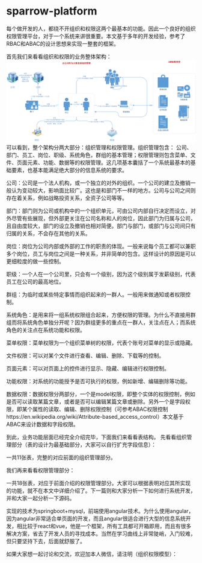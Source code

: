 # sparrow-platform

每个做开发的人，都绕不开组织和权限这两个最基本的功能。因此一个良好的组织权限管理平台，对于一个系统来讲很重要。本文基于多年的开发经验，参考了RBAC和ABAC的设计思想来实现一整套的框架。

首先我们来看看组织和权限的业务整体架构：
![avatar](architecture.png)
可以看到，整个架构分两大部分：组织管理和权限管理。组织管理包含：
公司、部门、员工、岗位、职级、系统角色，群组的基本管理；权限管理则包含菜单、文件、页面元素、功能、数据等的权限管理。这几项基本囊括了一个系统最基本的基础要素，也基本能满足绝大部分的信息系统的要求。

公司：公司是一个法人机构，或一个独立的对外的组织。一个公司的建立及撤销一般认为变动较大，影响面比较广。这也是和部门不一样的地方。公司与公司之间则存在着关系，例如战略投资关系，全资子公司等等。

部门：部门则为公司或机构中的一个组织单元，可由公司内部自行决定而设立，对外尽管有些展现，但外部更关注在公司名称和人的岗位，因此部门为归属与公司，且自由度较大，部门的设立及撤销也相对简便。部门与部门，或部门与公司间只有归属的关系，不会存在其他的关系。

岗位：岗位为公司内部或外部的工作的职责的体现。一般来说每个员工都可以兼职多个岗位，员工与岗位之间是一种关系，并非简单的包含。这样设计的原因是可以更细粒度的做一些控制。

职级：一个人在一个公司里，只会有一个级别，因为这个级别属于发薪级别，代表员工在公司的最高地位。

群组：为临时或某些特定事情而组织起来的一群人。一般用来做通知或者权限控制。

系统角色：是用来将一组系统权限组合起来，方便权限的管理。为什么不直接用群组而将系统角色单独分开呢？因为群组更多的重点在一群人，关注点在人；而系统角色的关注点在系统功能和权限。

菜单权限：菜单权限为一个组织菜单树的权限，代表个账号对菜单的显示或隐藏。

文件权限：可以对某个文件进行查看、编辑、删除、下载等的控制。

页面元素：可以对页面上的控件进行显示、隐藏、编辑进行权限控制。

功能权限：对系统的功能授予是否可执行的权限，例如新增、编辑删除等功能。

数据权限：数据权限分两部分，一个是model权限，即整个实体的权限控制，例如是否可以读取某篇文章，或者是否可以编辑某篇文章或删除。另外一个是字段权限，即某个属性的读取、编辑、删除权限控制（可参考ABAC权限控制https://en.wikipedia.org/wiki/Attribute-based_access_control）本文基于ABAC来设计数据和字段权限。

到此，业务功能层面已经完全介绍完毕，下面我们来看看表结构。
先看看组织管理部分（表的设计为最基础部分，大家可以自行扩充字段信息）：

一共11张表，完整的对应前面的组织管理部分。

我们再来看看权限管理部分：


一共18张表，对应于前面介绍的权限管理部分。大家可以根据表明对应其所实现的功能，就不在本文中详细介绍了。下一篇则和大家分析一下如何进行系统开发，并和大家一起分析一下源码。

实现的技术为springboot+mysql，前端使用angular技术。为什么使用angular，因为angular非常适合单页面的开发，而且angular很适合进行大型的信息系统开发，相比较于react和vue，他是一个框架，所有工具都可开箱即用，而且有很多解决方案，省去了开发人员的寻找成本。当然在学习曲线上非常陡峭，入门较难，但只要坚持下去，后面就舒服了。

如果大家想一起讨论和交流，欢迎加本人微信，请注明（组织权限模型）：
